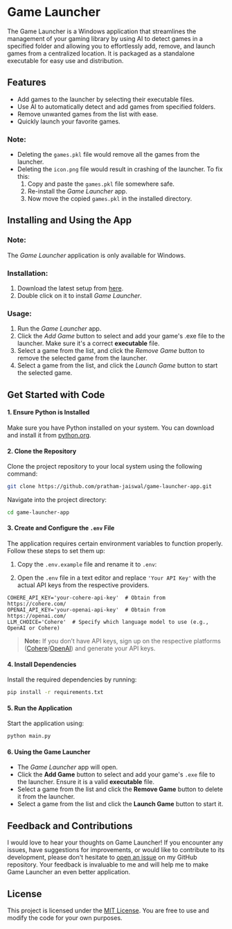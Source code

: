 # Game Launcher
The Game Launcher is a Windows application that streamlines the management of your gaming library by using AI to detect games in a specified folder and allowing you to effortlessly add, remove, and launch games from a centralized location. It is packaged as a standalone executable for easy use and distribution.

## Features
- Add games to the launcher by selecting their executable files.
- Use AI to automatically detect and add games from specified folders.
- Remove unwanted games from the list with ease.
- Quickly launch your favorite games.

### Note:
- Deleting the `games.pkl` file would remove all the games from the launcher.
- Deleting the `icon.png` file would result in crashing of the launcher. To fix this:
	1. Copy and paste the `games.pkl` file somewhere safe.
	2. Re-install the *Game Launcher* app.
	3. Now move the copied `games.pkl` in the installed directory.

## Installing and Using the App
### Note:
The *Game Launcher* application is only available for Windows.

### Installation:
1. Download the latest setup from [here](https://github.com/pratham-jaiswal/game-launcher-app/releases/tag/Latest).
2. Double click on it to install *Game Launcher*.

### Usage:
1. Run the *Game Launcher* app.
2. Click the *Add Game* button to select and add your game's .exe file to the launcher. Make sure it's a correct **executable** file.
3. Select a game from the list, and click the *Remove Game* button to remove the selected game from the launcher.
4. Select a game from the list, and click the *Launch Game* button to start the selected game.

## Get Started with Code

#### 1. Ensure Python is Installed  
Make sure you have Python installed on your system. You can download and install it from [python.org](https://www.python.org/).

#### 2. Clone the Repository  
Clone the project repository to your local system using the following command:  
```sh
git clone https://github.com/pratham-jaiswal/game-launcher-app.git
```
Navigate into the project directory:  
```sh
cd game-launcher-app
```

#### 3. Create and Configure the `.env` File  
The application requires certain environment variables to function properly. Follow these steps to set them up:  

1. Copy the `.env.example` file and rename it to `.env`:  

2. Open the `.env` file in a text editor and replace `'Your API Key'` with the actual API keys from the respective providers.
```.env
COHERE_API_KEY='your-cohere-api-key'  # Obtain from https://cohere.com/
OPENAI_API_KEY='your-openai-api-key'  # Obtain from https://openai.com/
LLM_CHOICE='Cohere'  # Specify which language model to use (e.g., OpenAI or Cohere)
```

> **Note:** If you don’t have API keys, sign up on the respective platforms ([Cohere](https://dashboard.cohere.com/api-keys)/[OpenAI](https://platform.openai.com/api-keys)) and generate your API keys.

#### 4. Install Dependencies  
Install the required dependencies by running:  
```sh
pip install -r requirements.txt
```

#### 5. Run the Application  
Start the application using:  
```sh
python main.py
```

#### 6. Using the Game Launcher  
- The *Game Launcher* app will open.  
- Click the **Add Game** button to select and add your game's `.exe` file to the launcher. Ensure it is a valid **executable** file.  
- Select a game from the list and click the **Remove Game** button to delete it from the launcher.  
- Select a game from the list and click the **Launch Game** button to start it.

## Feedback and Contributions
I would love to hear your thoughts on Game Launcher! If you encounter any issues, have suggestions for improvements, or would like to contribute to its development, please don't hesitate to [open an issue](https://github.com/pratham-jaiswal/game-launcher-app/issues) on my GitHub repository. Your feedback is invaluable to me and will help me to make Game Launcher an even better application.

## License
This project is licensed under the [MIT License](LICENSE). You are free to use and modify the code for your own purposes.